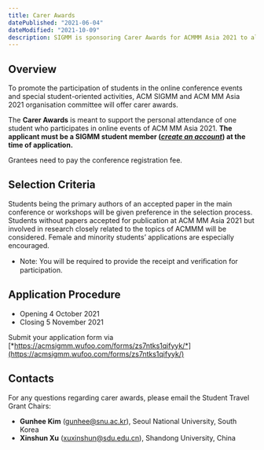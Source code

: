 ```yaml
---
title: Carer Awards
datePublished: "2021-06-04"
dateModified: "2021-10-09"
description: SIGMM is sponsoring Carer Awards for ACMMM Asia 2021 to allow attendees to avail financial support to engage more fully with the event online. Students from all over the world are invited to consider applying to the Carer Award. Applications are opening from Oct 4, 2021, to Nov 5, 2021. Please click here for more details.
---
```


## Overview

To promote the participation of students in the online conference events and special student-oriented activities, ACM SIGMM and ACM MM Asia 2021 organisation committee will offer carer awards.

The **Carer Awards** is meant to support the personal attendance of one student who participates in online events of ACM MM Asia 2021. **The applicant must be a SIGMM student member ([*create an account*](https://services.acm.org/public/qj/login_gensigqj.cfm?rdr=&promo=QJSIG&offering=044&form_type=SIG)) at the time of application.**

Grantees need to pay the conference registration fee.


## Selection Criteria
Students being the primary authors of an accepted paper in the main conference or workshops will be given preference in the selection process. Students without papers accepted for publication at ACM MM Asia 2021 but involved in research closely related to the topics of ACMMM will be considered. Female and minority students’ applications are especially encouraged.

- Note: You will be required to provide the receipt and veriﬁcation for participation.


## Application Procedure

- Opening 4 October 2021
- Closing 5 November 2021

Submit your application form via [*https://acmsigmm.wufoo.com/forms/zs7ntks1qifyyk/*](https://acmsigmm.wufoo.com/forms/zs7ntks1qifyyk/)


## Contacts
For any questions regarding carer awards, please email the Student Travel Grant Chairs: 

- **Gunhee Kim** ([gunhee@snu.ac.kr](mailto:gunhee@snu.ac.kr)), Seoul National University, South Korea 
- **Xinshun Xu** ([xuxinshun@sdu.edu.cn](mailto:xuxinshun@sdu.edu.cn)), Shandong University, China

